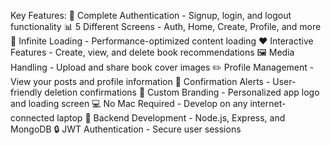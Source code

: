 Key Features:
🔐 Complete Authentication - Signup, login, and logout functionality
📊 5 Different Screens - Auth, Home, Create, Profile, and more
🔄 Infinite Loading - Performance-optimized content loading
❤️ Interactive Features - Create, view, and delete book recommendations
🖼️ Media Handling - Upload and share book cover images
✏️ Profile Management - View your posts and profile information
🔔 Confirmation Alerts - User-friendly deletion confirmations
📱 Custom Branding - Personalized app logo and loading screen
💻 No Mac Required - Develop on any internet-connected laptop
🚀 Backend Development - Node.js, Express, and MongoDB
🔒 JWT Authentication - Secure user sessions
